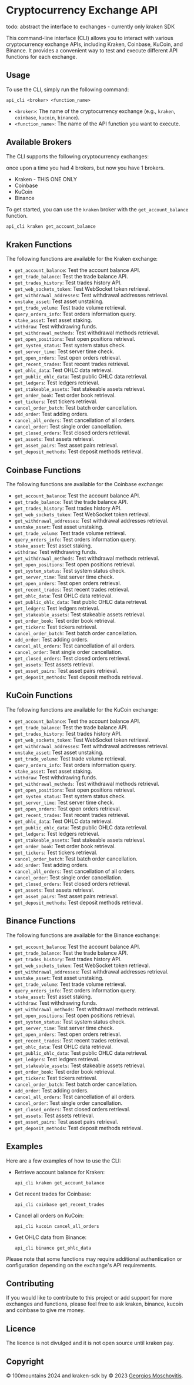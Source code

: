 # Cryptocurrency Exchange API 

todo: abstract the interface to exchanges - currently only kraken SDK

This command-line interface (CLI) allows you to interact with various cryptocurrency exchange APIs, including Kraken, Coinbase, KuCoin, and Binance. It provides a convenient way to test and execute different API functions for each exchange.

## Usage

To use the CLI, simply run the following command:

```
api_cli <broker> <function_name>
```

- `<broker>`: The name of the cryptocurrency exchange (e.g., `kraken`, `coinbase`, `kucoin`, `binance`).
- `<function_name>`: The name of the API function you want to execute.

## Available Brokers

The CLI supports the following cryptocurrency exchanges:

once upon a time you had 4 brokers, but now you have 1 brokers. 

- Kraken - THIS ONE ONLY 
- Coinbase
- KuCoin
- Binance

To get started, you can use the `kraken` broker with the `get_account_balance` function.

```bash 
api_cli kraken get_account_balance
```

## Kraken Functions

The following functions are available for the Kraken exchange:

- `get_account_balance`: Test the account balance API.
- `get_trade_balance`: Test the trade balance API.
- `get_trades_history`: Test trades history API.
- `get_web_sockets_token`: Test WebSocket token retrieval.
- `get_withdrawal_addresses`: Test withdrawal addresses retrieval.
- `unstake_asset`: Test asset unstaking.
- `get_trade_volume`: Test trade volume retrieval.
- `query_orders_info`: Test orders information query.
- `stake_asset`: Test asset staking.
- `withdraw`: Test withdrawing funds.
- `get_withdrawal_methods`: Test withdrawal methods retrieval.
- `get_open_positions`: Test open positions retrieval.
- `get_system_status`: Test system status check.
- `get_server_time`: Test server time check.
- `get_open_orders`: Test open orders retrieval.
- `get_recent_trades`: Test recent trades retrieval.
- `get_ohlc_data`: Test OHLC data retrieval.
- `get_public_ohlc_data`: Test public OHLC data retrieval.
- `get_ledgers`: Test ledgers retrieval.
- `get_stakeable_assets`: Test stakeable assets retrieval.
- `get_order_book`: Test order book retrieval.
- `get_tickers`: Test tickers retrieval.
- `cancel_order_batch`: Test batch order cancellation.
- `add_order`: Test adding orders.
- `cancel_all_orders`: Test cancellation of all orders.
- `cancel_order`: Test single order cancellation.
- `get_closed_orders`: Test closed orders retrieval.
- `get_assets`: Test assets retrieval.
- `get_asset_pairs`: Test asset pairs retrieval.
- `get_deposit_methods`: Test deposit methods retrieval.

## Coinbase Functions

The following functions are available for the Coinbase exchange:

- `get_account_balance`: Test the account balance API.
- `get_trade_balance`: Test the trade balance API.
- `get_trades_history`: Test trades history API.
- `get_web_sockets_token`: Test WebSocket token retrieval.
- `get_withdrawal_addresses`: Test withdrawal addresses retrieval.
- `unstake_asset`: Test asset unstaking.
- `get_trade_volume`: Test trade volume retrieval.
- `query_orders_info`: Test orders information query.
- `stake_asset`: Test asset staking.
- `withdraw`: Test withdrawing funds.
- `get_withdrawal_methods`: Test withdrawal methods retrieval.
- `get_open_positions`: Test open positions retrieval.
- `get_system_status`: Test system status check.
- `get_server_time`: Test server time check.
- `get_open_orders`: Test open orders retrieval.
- `get_recent_trades`: Test recent trades retrieval.
- `get_ohlc_data`: Test OHLC data retrieval.
- `get_public_ohlc_data`: Test public OHLC data retrieval.
- `get_ledgers`: Test ledgers retrieval.
- `get_stakeable_assets`: Test stakeable assets retrieval.
- `get_order_book`: Test order book retrieval.
- `get_tickers`: Test tickers retrieval.
- `cancel_order_batch`: Test batch order cancellation.
- `add_order`: Test adding orders.
- `cancel_all_orders`: Test cancellation of all orders.
- `cancel_order`: Test single order cancellation.
- `get_closed_orders`: Test closed orders retrieval.
- `get_assets`: Test assets retrieval.
- `get_asset_pairs`: Test asset pairs retrieval.
- `get_deposit_methods`: Test deposit methods retrieval.

## KuCoin Functions

The following functions are available for the KuCoin exchange:

- `get_account_balance`: Test the account balance API.
- `get_trade_balance`: Test the trade balance API.
- `get_trades_history`: Test trades history API.
- `get_web_sockets_token`: Test WebSocket token retrieval.
- `get_withdrawal_addresses`: Test withdrawal addresses retrieval.
- `unstake_asset`: Test asset unstaking.
- `get_trade_volume`: Test trade volume retrieval.
- `query_orders_info`: Test orders information query.
- `stake_asset`: Test asset staking.
- `withdraw`: Test withdrawing funds.
- `get_withdrawal_methods`: Test withdrawal methods retrieval.
- `get_open_positions`: Test open positions retrieval.
- `get_system_status`: Test system status check.
- `get_server_time`: Test server time check.
- `get_open_orders`: Test open orders retrieval.
- `get_recent_trades`: Test recent trades retrieval.
- `get_ohlc_data`: Test OHLC data retrieval.
- `get_public_ohlc_data`: Test public OHLC data retrieval.
- `get_ledgers`: Test ledgers retrieval.
- `get_stakeable_assets`: Test stakeable assets retrieval.
- `get_order_book`: Test order book retrieval.
- `get_tickers`: Test tickers retrieval.
- `cancel_order_batch`: Test batch order cancellation.
- `add_order`: Test adding orders.
- `cancel_all_orders`: Test cancellation of all orders.
- `cancel_order`: Test single order cancellation.
- `get_closed_orders`: Test closed orders retrieval.
- `get_assets`: Test assets retrieval.
- `get_asset_pairs`: Test asset pairs retrieval.
- `get_deposit_methods`: Test deposit methods retrieval.

## Binance Functions

The following functions are available for the Binance exchange:

- `get_account_balance`: Test the account balance API.
- `get_trade_balance`: Test the trade balance API.
- `get_trades_history`: Test trades history API.
- `get_web_sockets_token`: Test WebSocket token retrieval.
- `get_withdrawal_addresses`: Test withdrawal addresses retrieval.
- `unstake_asset`: Test asset unstaking.
- `get_trade_volume`: Test trade volume retrieval.
- `query_orders_info`: Test orders information query.
- `stake_asset`: Test asset staking.
- `withdraw`: Test withdrawing funds.
- `get_withdrawal_methods`: Test withdrawal methods retrieval.
- `get_open_positions`: Test open positions retrieval.
- `get_system_status`: Test system status check.
- `get_server_time`: Test server time check.
- `get_open_orders`: Test open orders retrieval.
- `get_recent_trades`: Test recent trades retrieval.
- `get_ohlc_data`: Test OHLC data retrieval.
- `get_public_ohlc_data`: Test public OHLC data retrieval.
- `get_ledgers`: Test ledgers retrieval.
- `get_stakeable_assets`: Test stakeable assets retrieval.
- `get_order_book`: Test order book retrieval.
- `get_tickers`: Test tickers retrieval.
- `cancel_order_batch`: Test batch order cancellation.
- `add_order`: Test adding orders.
- `cancel_all_orders`: Test cancellation of all orders.
- `cancel_order`: Test single order cancellation.
- `get_closed_orders`: Test closed orders retrieval.
- `get_assets`: Test assets retrieval.
- `get_asset_pairs`: Test asset pairs retrieval.
- `get_deposit_methods`: Test deposit methods retrieval.

## Examples

Here are a few examples of how to use the CLI:

- Retrieve account balance for Kraken:
  ```
  api_cli kraken get_account_balance
  ```

- Get recent trades for Coinbase:
  ```
  api_cli coinbase get_recent_trades
  ```

- Cancel all orders on KuCoin:
  ```
  api_cli kucoin cancel_all_orders
  ```

- Get OHLC data from Binance:
  ```
  api_cli binance get_ohlc_data
  ```

Please note that some functions may require additional authentication or configuration depending on the exchange's API requirements.

## Contributing

If you would like to contribute to this project or add support for more exchanges and functions, please feel free to ask kraken, binance, kucoin and coinbase to give me money.

## Licence

The licence is not divulged and it is not open source until kraken pay.

## Copyright

© 100mountains 2024 and kraken-sdk by © 2023 [Georgios Moschovitis](https://gmosx.ninja).
